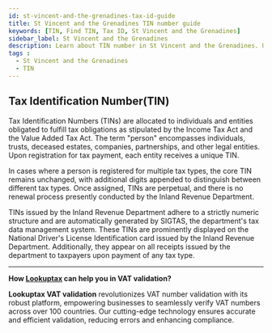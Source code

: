 ```yaml
---
id: st-vincent-and-the-grenadines-tax-id-guide
title: St Vincent and the Grenadines TIN number guide
keywords: [TIN, Find TIN, Tax ID, St Vincent and the Grenadines]
sidebar_label: St Vincent and the Grenadines
description: Learn about TIN number in St Vincent and the Grenadines. Use Lookuptax for hassle-free tax id validation in St Vincent and the Grenadines and other 100+ countries
tags : 
  - St Vincent and the Grenadines
  - TIN
---
```


## Tax Identification Number(TIN) 

Tax Identification Numbers (TINs) are allocated to individuals and entities obligated to fulfill tax obligations as stipulated by the Income Tax Act and the Value Added Tax Act. The term "person" encompasses individuals, trusts, deceased estates, companies, partnerships, and other legal entities. Upon registration for tax payment, each entity receives a unique TIN.

In cases where a person is registered for multiple tax types, the core TIN remains unchanged, with additional digits appended to distinguish between different tax types. Once assigned, TINs are perpetual, and there is no renewal process presently conducted by the Inland Revenue Department.

TINs issued by the Inland Revenue Department adhere to a strictly numeric structure and are automatically generated by SIGTAS, the department's tax data management system. These TINs are prominently displayed on the National Driver's License Identification card issued by the Inland Revenue Department. Additionally, they appear on all receipts issued by the department to taxpayers upon payment of any tax type.



----
**How [Lookuptax](https://lookuptax.com/) can help you in VAT validation?**

**Lookuptax VAT validation** revolutionizes VAT number validation with its robust platform, empowering businesses to seamlessly verify VAT numbers across over 100 countries. Our cutting-edge technology ensures accurate and efficient validation, reducing errors and enhancing compliance.
